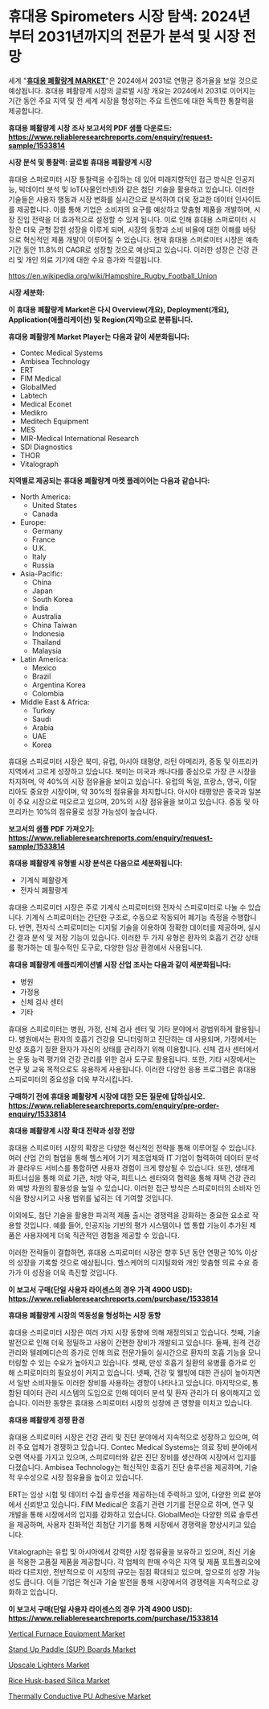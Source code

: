 <p><h1>휴대용 Spirometers 시장 탐색: 2024년부터 2031년까지의 전문가 분석 및 시장 전망</h1></p><p>세계 "<strong><a href="https://www.reliableresearchreports.com/portable-spirometers-r1533814?utm_campaign=105&utm_medium=8&utm_source=Github&utm_content=ia&utm_term=13102024&utm_id=portable-spirometers">휴대용 폐활량계 MARKET</a></strong>"은 2024에서 2031로 연평균 증가율을 보일 것으로 예상됩니다. 휴대용 폐활량계 시장의 글로벌 시장 개요는 2024에서 2031로 이어지는 기간 동안 주요 지역 및 전 세계 시장을 형성하는 주요 트렌드에 대한 독특한 통찰력을 제공합니다.</p>
<p><strong>휴대용 폐활량계 시장 조사 보고서의 PDF 샘플 다운로드: <a href="https://www.reliableresearchreports.com/enquiry/request-sample/1533814?utm_campaign=105&utm_medium=8&utm_source=Github&utm_content=ia&utm_term=13102024&utm_id=portable-spirometers">https://www.reliableresearchreports.com/enquiry/request-sample/1533814</a></strong></p>
<p><strong>시장 분석 및 통찰력: 글로벌 휴대용 폐활량계 시장</strong></p>
<p><p>휴대용 스퍼로미터 시장 통찰력을 수집하는 데 있어 미래지향적인 접근 방식은 인공지능, 빅데이터 분석 및 IoT(사물인터넷)와 같은 첨단 기술을 활용하고 있습니다. 이러한 기술들은 사용자 행동과 시장 변화를 실시간으로 분석하여 더욱 정교한 데이터 인사이트를 제공합니다. 이를 통해 기업은 소비자의 요구를 예상하고 맞춤형 제품을 개발하며, 시장 진입 전략을 더 효과적으로 설정할 수 있게 됩니다. 이로 인해 휴대용 스퍼로미터 시장은 더욱 균형 잡힌 성장을 이루게 되며, 시장의 동향과 소비 비율에 대한 이해를 바탕으로 혁신적인 제품 개발이 이루어질 수 있습니다. 현재 휴대용 스퍼로미터 시장은 예측 기간 동안 11.8%의 CAGR로 성장할 것으로 예상되고 있습니다. 이러한 성장은 건강 관리 및 개인 의료 기기에 대한 수요 증가와 직결됩니다.</p></p>
<p><a href="%7CAUTHORITHY_DOMAIN_URL%7C?utm_campaign=105&utm_medium=8&utm_source=Github&utm_content=ia&utm_term=13102024&utm_id=portable-spirometers">https://en.wikipedia.org/wiki/Hampshire_Rugby_Football_Union</a></p>
<p><strong>시장 세분화:</strong></p>
<p><strong>이 휴대용 폐활량계 Market은 다시 Overview(개요), Deployment(개요), Application(애플리케이션) 및 Region(지역)으로 분류됩니다.</strong></p>
<p><strong>휴대용 폐활량계 Market Player는 다음과 같이 세분화됩니다:</strong></p>
<p><ul><li>Contec Medical Systems</li><li>Ambisea Technology</li><li>ERT</li><li>FIM Medical</li><li>GlobalMed</li><li>Labtech</li><li>Medical Econet</li><li>Medikro</li><li>Meditech Equipment</li><li>MES</li><li>MIR-Medical International Research</li><li>SDI Diagnostics</li><li>THOR</li><li>Vitalograph</li></ul></p>
<p><strong>지역별로 제공되는 휴대용 폐활량계 마켓 플레이어는 다음과 같습니다:</strong></p>
<p><ul>
    <li>
        North America:
        <ul>
            <li>United States</li>
            <li>Canada</li>
        </ul>
    </li>
    <li>
        Europe:
        <ul>
            <li>Germany</li>
            <li>France</li>
            <li>U.K.</li>
            <li>Italy</li>
            <li>Russia</li>
        </ul>
    </li>
    <li>
        Asia-Pacific:
        <ul>
            <li>China</li>
            <li>Japan</li>
            <li>South Korea</li>
            <li>India</li>
            <li>Australia</li>
            <li>China Taiwan</li>
            <li>Indonesia</li>
            <li>Thailand</li>
            <li>Malaysia</li>
        </ul>
    </li>
    <li>
        Latin America:
        <ul>
            <li>Mexico</li>
            <li>Brazil</li>
            <li>Argentina Korea</li>
            <li>Colombia</li>
        </ul>
    </li>
    <li>
        Middle East & Africa:
        <ul>
            <li>Turkey</li>
            <li>Saudi</li>
            <li>Arabia</li>
            <li>UAE</li>
            <li>Korea</li>
        </ul>
    </li>
    </ul></p>
<p><p>휴대용 스피로미터 시장은 북미, 유럽, 아시아 태평양, 라틴 아메리카, 중동 및 아프리카 지역에서 고르게 성장하고 있습니다. 북미는 미국과 캐나다를 중심으로 가장 큰 시장을 차지하며, 약 40%의 시장 점유율을 보이고 있습니다. 유럽의 독일, 프랑스, 영국, 이탈리아도 중요한 시장이며, 약 30%의 점유율을 차지합니다. 아시아 태평양은 중국과 일본이 주요 시장으로 떠오르고 있으며, 20%의 시장 점유율을 보이고 있습니다. 중동 및 아프리카는 10%의 점유율로 성장 가능성이 높습니다.</p></p>
<p><strong>보고서의 샘플 PDF 가져오기: <a href="https://www.reliableresearchreports.com/enquiry/request-sample/1533814?utm_campaign=105&utm_medium=8&utm_source=Github&utm_content=ia&utm_term=13102024&utm_id=portable-spirometers">https://www.reliableresearchreports.com/enquiry/request-sample/1533814</a></strong></p>
<p><strong>휴대용 폐활량계 유형별 시장 분석은 다음으로 세분화됩니다:</strong></p>
<p><ul><li>기계식 폐활량계</li><li>전자식 폐활량계</li></ul></p>
<p><p>휴대용 스피로미터 시장은 주로 기계식 스피로미터와 전자식 스피로미터로 나눌 수 있습니다. 기계식 스피로미터는 간단한 구조로, 수동으로 작동되어 폐기능 측정을 수행합니다. 반면, 전자식 스피로미터는 디지털 기술을 이용하여 정확한 데이터를 제공하며, 실시간 결과 분석 및 저장 기능이 있습니다. 이러한 두 가지 유형은 환자의 호흡기 건강 상태를 평가하는 데 필수적인 도구로, 다양한 임상 환경에서 사용됩니다.</p></p>
<p><strong>휴대용 폐활량계 애플리케이션별 시장 산업 조사는 다음과 같이 세분화됩니다:</strong></p>
<p><ul><li>병원</li><li>가정용</li><li>신체 검사 센터</li><li>기타</li></ul></p>
<p><p>휴대용 스피로미터는 병원, 가정, 신체 검사 센터 및 기타 분야에서 광범위하게 활용됩니다. 병원에서는 환자의 호흡기 건강을 모니터링하고 진단하는 데 사용되며, 가정에서는 만성 호흡기 질환 환자가 자신의 상태를 관리하기 위해 이용합니다. 신체 검사 센터에서는 운동 능력 평가와 건강 관리를 위한 검사 도구로 활용됩니다. 또한, 기타 시장에서는 연구 및 교육 목적으로도 유용하게 사용됩니다. 이러한 다양한 응용 프로그램은 휴대용 스피로미터의 중요성을 더욱 부각시킵니다.</p></p>
<p><strong>구매하기 전에 휴대용 폐활량계 시장에 대한 모든 질문에 답하십시오. <a href="https://www.reliableresearchreports.com/enquiry/pre-order-enquiry/1533814?utm_campaign=105&utm_medium=8&utm_source=Github&utm_content=ia&utm_term=13102024&utm_id=portable-spirometers">https://www.reliableresearchreports.com/enquiry/pre-order-enquiry/1533814</a></strong></p>
<p><strong>휴대용 폐활량계 시장 확대 전략과 성장 전망</strong></p>
<p><p>휴대용 스피로미터 시장의 확장은 다양한 혁신적인 전략을 통해 이루어질 수 있습니다. 여러 산업 간의 협업을 통해 헬스케어 기기 제조업체와 IT 기업이 협력하여 데이터 분석과 클라우드 서비스를 통합하면 사용자 경험이 크게 향상될 수 있습니다. 또한, 생태계 파트너십을 통해 의료 기관, 처방 약국, 피트니스 센터와의 협력을 통해 재택 건강 관리와 예방 차원의 활용성을 높일 수 있습니다. 이러한 접근 방식은 스피로미터의 소비자 인식을 향상시키고 사용 범위를 넓히는 데 기여할 것입니다. </p><p>이외에도, 첨단 기술을 활용한 파괴적 제품 출시는 경쟁력을 강화하는 중요한 요소로 작용할 것입니다. 예를 들어, 인공지능 기반의 평가 시스템이나 앱 통합 기능이 추가된 제품은 사용자에게 더욱 직관적인 경험을 제공할 수 있습니다. </p><p>이러한 전략들이 결합하면, 휴대용 스피로미터 시장은 향후 5년 동안 연평균 10% 이상의 성장을 기록할 것으로 예상됩니다. 헬스케어의 디지털화와 개인 맞춤형 의료 수요 증가가 이 성장을 더욱 촉진할 것입니다.</p></p>
<p><strong>이 보고서 구매(단일 사용자 라이센스의 경우 가격 4900 USD): <a href="https://www.reliableresearchreports.com/purchase/1533814?utm_campaign=105&utm_medium=8&utm_source=Github&utm_content=ia&utm_term=13102024&utm_id=portable-spirometers">https://www.reliableresearchreports.com/purchase/1533814</a></strong></p>
<p><strong>휴대용 폐활량계 시장의 역동성을 형성하는 시장 동향</strong></p>
<p><p>휴대용 스피로미터 시장은 여러 가지 시장 동향에 의해 재정의되고 있습니다. 첫째, 기술 발전으로 인해 더욱 정밀하고 사용이 간편한 장비가 개발되고 있습니다. 둘째, 원격 건강 관리와 텔레메디슨의 증가로 인해 의료 전문가들이 실시간으로 환자의 호흡 기능을 모니터링할 수 있는 수요가 높아지고 있습니다. 셋째, 만성 호흡기 질환의 유병률 증가로 인해 스피로미터의 필요성이 커지고 있습니다. 넷째, 건강 및 웰빙에 대한 관심이 높아지면서 일반 소비자들도 이러한 장비를 사용하는 경향이 나타나고 있습니다. 마지막으로, 통합된 데이터 관리 시스템의 도입으로 인해 데이터 분석 및 환자 관리가 더 용이해지고 있습니다. 이러한 동향은 휴대용 스피로미터 시장의 성장에 큰 영향을 미치고 있습니다.</p></p>
<p><strong>휴대용 폐활량계 경쟁 환경</strong></p>
<p><p>휴대용 스피로미터 시장은 건강 관리 및 진단 분야에서 지속적으로 성장하고 있으며, 여러 주요 업체가 경쟁하고 있습니다. Contec Medical Systems는 의료 장비 분야에서 오랜 역사를 가지고 있으며, 스피로미터와 같은 진단 장비를 생산하여 시장에서 입지를 다졌습니다. Ambisea Technology는 혁신적인 호흡기 진단 솔루션을 제공하며, 기술적 우수성으로 시장 점유율을 높이고 있습니다.</p><p>ERT는 임상 시험 및 데이터 수집 솔루션을 제공하는데 주력하고 있어, 다양한 의료 분야에서 신뢰받고 있습니다. FIM Medical은 호흡기 관련 기기를 전문으로 하며, 연구 및 개발을 통해 시장에서의 입지를 강화하고 있습니다. GlobalMed는 다양한 의료 솔루션을 제공하며, 사용자 친화적인 최첨단 기기를 통해 시장에서 경쟁력을 향상시키고 있습니다.</p><p>Vitalograph는 유럽 및 아시아에서 강력한 시장 점유율을 보유하고 있으며, 최신 기술을 적용한 고품질 제품을 제공합니다. 각 업체의 판매 수익은 지역 및 제품 포트폴리오에 따라 다르지만, 전반적으로 이 시장의 규모는 점점 확대되고 있으며, 앞으로의 성장 가능성도 큽니다. 이들 기업은 혁신과 기술 발전을 통해 시장에서의 경쟁력을 지속적으로 강화하고 있습니다.</p></p>
<p><strong>이 보고서 구매(단일 사용자 라이센스의 경우 가격 4900 USD): <a href="https://www.reliableresearchreports.com/purchase/1533814?utm_campaign=105&utm_medium=8&utm_source=Github&utm_content=ia&utm_term=13102024&utm_id=portable-spirometers">https://www.reliableresearchreports.com/purchase/1533814</a></strong></p>
<p><p><a href="https://www.linkedin.com/pulse/vertic-bestion-research-ahjbc?utm_campaign=105&utm_medium=8&utm_source=Github&utm_content=ia&utm_term=13102024&utm_id=portable-spirometers">Vertical Furnace Equipment Market</a></p><p><a href="https://github.com/jennyt6m/Market-Research-Report-List-1/blob/main/stand-up-paddle-sup-boards-market.md?utm_campaign=105&utm_medium=8&utm_source=Github&utm_content=ia&utm_term=13102024&utm_id=portable-spirometers">Stand Up Paddle (SUP) Boards Market</a></p><p><a href="https://github.com/ChristianClark406/Market-Research-Report-List-1/blob/main/upscale-lighters-market.md?utm_campaign=105&utm_medium=8&utm_source=Github&utm_content=ia&utm_term=13102024&utm_id=portable-spirometers">Upscale Lighters Market</a></p><p><a href="https://www.linkedin.com/pulse/insights-rice-husk-based-silica-market-size-which-od1jc?utm_campaign=105&utm_medium=8&utm_source=Github&utm_content=ia&utm_term=13102024&utm_id=portable-spirometers">Rice Husk-based Silica Market</a></p><p><a href="https://www.linkedin.com/pulse/thermally-conductive-pu-adhesive-market-penetration-fdnxf?utm_campaign=105&utm_medium=8&utm_source=Github&utm_content=ia&utm_term=13102024&utm_id=portable-spirometers">Thermally Conductive PU Adhesive Market</a></p></p>